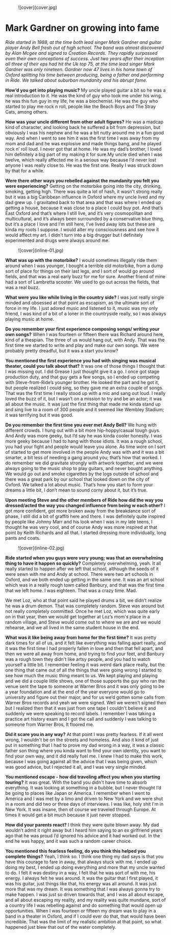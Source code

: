 
<figure>
![cover](cover.jpg)
</figure>

# Mark Gardner on growing into fame

*Ride started in 1988, at the time both lead singer Mark Gardner and guitar player Andy Bell fresh out of high school. The band was almost discovered by Alan Mcgee and signed to Creation Records. They rapidly surpassed even their own conceptions of success. Just two years after their inception all three of their eps had hit the Uk top 75, at the time lead singer Mark Gardner was only nineteen. Gardner now 47 lives in his home town of Oxford splitting his time between producing, being a father and performing in Ride. We talked about suburban mundanity and his abrupt fame.*

**How’d you get into playing music?**
My uncle played guitar a bit so he was a real introduction to it. He was the kind of guy who took me under his wing, he was this fun guy in my life, he was a biochemist. He was the guy who started to play me rock n roll, people like the Beach Boys and The Stray Cats, among others.

**How was your uncle different from other adult figures?**
He was a madcap kind of character, and looking back he suffered a bit from depression, but obviously I was his nephew and he was a bit nutty around me in a fun good way. And when I went to see him it was the first time I was away from my mom and dad and he was explosive and made things bang, and he played rock n’ roll loud. I never got that at home. He was my dad’s brother, I loved him definitely a big part of my making it for sure.My uncle died when I was twelve, which really affected me in a serious way because I’d never lost anyone I was really close to. He was the first one. Really I was struck down by that for a while.

**Were there other ways you rebelled against the mundanity you felt you were experiencing?**
Getting on the motorbike going into the city, drinking, smoking, getting high. There was quite a lot of hash, it wasn't strong really but it was a big Caribbean influence in Oxford where my uncle lived and my dad grew up. I gravitated back to that area and that was where I ended up getting a house, because it was close to a place I could buy pot. And that’s East Oxford and that’s where I still live, and it’s very cosmopolitan and multicultural, and it’s always been surrounded by a conservative blue thing, but it’s a place I love and I’m still here, I’ve lived away lots but these are kinda my roots I suppose. I would alter my consciousness and see how it would affect my art. I didn't turn into a big drugger but I definitely experimented and drugs were always around me.

<figure>
![cover](inline-01.jpg)
</figure>


**What was up with the motorbike?**
I would sometimes illegally ride them around when I was younger, I bought a terrible old motorbike, from a dump sort of place for things on their last legs, and I sort of would go around fields, and that was a real early buzz for me for sure. Another friend of mine had a sort of Lambretta scooter. We used to go out across the fields, that was a real buzz.

**What were you like while living in the country side?**
I was just really single minded and obsessed at that point as escapism, as the ultimate sort of force in my life. I just adored music and listened to it, music was my only friend, I was kind of a bit of a loner in the countryside really, so I was always playing music at home.

**Do you remember your first experience composing songs/ writing your own songs?**
When I was fourteen or fifteen there was Richard around here, kind of a thespian. The three of us would hang out, with Andy. That was the first time we started to write and play and make our own songs. We were probably pretty dreadful, but it was a start you know?

**You mentioned the first experience you had with singing was musical theater, could you talk about that?**
It was one of those things I thought that I was missing out. I did Grease I just thought give it a go. I once got stage production duty, and that guy gets a few songs, so I ended up competing with Steve-from-Ride’s younger brother. He looked the part and he got it, but people realized I could sing, so they gave me an extra couple of songs. That was the first time I really stood up with a mic and sang out loud. I really loved the buzz of it, but I wasn’t on a mission to try and be an actor; it was all about the music. It was just the first thing that made me kinda stand up and sing live to a room of 300 people and it seemed like Wembley Stadium; it was terrifying but it was good.

**Do you remember the first time you ever met Andy Bell?**
We hung with different crowds. I hung out with a bit more hip-hoppy/casual tough guys. And Andy was more geeky, but I’d say he was kinda cooler honestly. I was more geeky because I had to hang with those idiots. It was a rough school, you had your fight and people would leave you alone. As time wore on I sort of started to get more involved in the people Andy was with and it was a bit smarter, a bit less of needing a gang around you; that’s how that worked. I do remember we did gravitate strongly with artwork together, and we were always going to the music shop to play guitars, and never bought anything. We would go out and smoke cigarettes by the logs outside of school and there was a great park by our school that looked down on the city of Oxford. We talked a lot about music. That’s how you start to form your dreams a little bit, I don’t mean to sound corny about it, but it’s true.

**Upon meeting Steve and the other members of Ride how did the way you dressed/acted the way you changed influence from being w each other?**
I got more confident, got more broken away from the breakdance sort of phase, I still did a bit of graffiti here and there. I was definitely quite inspired by people like Johnny Marr and his look when I was in my late teens, I thought he was very cool, and of course Andy was more inspired at that point by Keith Richards and all that. I started dressing more individually, long pants and coats.

<figure>
![cover](inline-02.jpg)
</figure>

 **Ride started when you guys were very young; was that an overwhelming thing to have it happen so quickly?**
Completely overwhelming, yeah. It all really started to happen after we left that school, although the seeds of it were sewn with me and Andy at school. There were two art schools in Oxford, and we both ended up getting in the same one. It was an art school which was in a really rough town called Banbury, and that was the first time that we left home. I was eighteen. That was a crazy time. Mad.

We met Loz, who at that point said he played drums a bit, we didn’t realize he was a drum demon. That was completely random. Steve was around but not really completely committed. Once he met Loz, which was quite early on in that year, then we would get together at Loz’s mom's place in a random village, and Steve would come out to where we are and we would rehearse, and we all lived in the same student house in the end.

**What was it like being away from home for the first time?**
It was pretty dark times for all of us, and it felt like everything was falling apart really, and it was the first time I had properly fallen in love and then that fell apart, and then we were all away from home, and trying to find your feet, and Banbury was a rough town they didn't like artsy people, and you had to watch yourself a little bit. I remember feeling it was weird dark place really, but the one thing that came out of all the things that were going wrong I started to see how much the music thing meant to us. We kept playing and playing and we did a couple little shows, one of those supports the guy who ran the venue sent the tape to someone at Warner Bros and it was only going to be a year foundation and at the end of the year everyone would go to university and figure out their major, and for us we’d gotten some calls from Warner Bros records and yeah we were signed. Well we weren't signed then but I realized then that it was just from one tape I couldn't believe it and suddenly we were speaking to record labels. I remember I was taking a practice art history exam and I got the call and suddenly I was talking to someone from Warner Bros, It floored me.

**Did it scare you in any way?**
At that point I was pretty fearless. If it all went wrong, I wouldn't be on the streets and homeless. And also it kind of just put in something that I had to prove my dad wrong in a way, it was a classic father son thing where you kinda want to find your own identity, you want to find your own way, and it did really fuel me. I knew I had to make this work, because I was going against all the advice that I was being given, which was good advice, but I rejected it all, and I was very single minded.

**You mentioned escape - how did traveling affect you when you starting touring?**
It was great. With the band you didn't have time to absorb everything. It was looking at something in a bubble, but I never thought I’d be going to places like Japan or America. I remember when I went to America and I was met by a limo and driven to New York and we were shut in a room and did two or three days of interviews. I was like, holy shit I'm in New York. It was insane, then of course we traveled through Europe. At times it would get a bit much because it just never stopped.

**How did your parents react?**
I think they were quite blown away. My dad wouldn’t admit it right away but I heard him saying to an ex girlfriend years ago that he was proud I’d ignored his advice and it had worked out. In the end he was happy, and it was such a random career choice.

**You mentioned this fearless feeling, do you think this helped you complete things?**
Yeah, I think so. I think one thing my dad says is that you have this courage to fare in away, that always stuck with me. I ended up doing my best, I ended up doing everything and more that my uncle wanted to do. I felt it was destiny in a way, I felt that he was sort of with me, his energy. I always felt he was around. It was the guitar that I first played, it was his guitar, just things like that, his energy was all around. It was just more that was my dream. It was something that I was always gonna try to make happen. I was just so driven towards that, and I was all about escape, and all about escaping my reality, and my reality was quite mundane, sort of a country life I was rebelling against and do something that would open up opportunities.
When I was fourteen or fifteen my dream was to play in a band in a theater in Oxford, and if I could ever do that, that would have been incredible. That was the limit of my realistic ambition at that point, so what happened just blew that out of the water completely.
